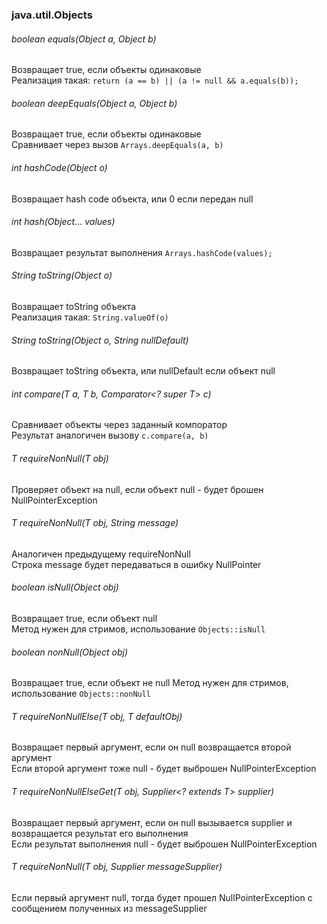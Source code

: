 ### java.util.Objects

###### boolean equals(Object a, Object b)

Возвращает true, если объекты одинаковые  
Реализация такая: `return (a == b) || (a != null && a.equals(b));`


###### boolean deepEquals(Object a, Object b)

Возвращает true, если объекты одинаковые  
Сравнивает через вызов `Arrays.deepEquals(a, b)`


###### int hashCode(Object o)

Возвращает hash code объекта, или 0 если передан null


###### int hash(Object... values)

Возвращает результат выполнения `Arrays.hashCode(values);`


###### String toString(Object o)

Возвращает toString объекта  
Реализация такая: `String.valueOf(o)`


###### String toString(Object o, String nullDefault)

Возвращает toString объекта, или nullDefault если объект null


###### <T> int compare(T a, T b, Comparator<? super T> c)

Сравнивает объекты через заданный компоратор  
Результат аналогичен вызову `c.compare(a, b)`


###### <T> T requireNonNull(T obj)

Проверяет объект на null, если объект null - будет брошен NullPointerException


###### <T> T requireNonNull(T obj, String message)

Аналогичен предыдущему requireNonNull  
Строка message будет передаваться в ошибку NullPointer


###### boolean isNull(Object obj)

Возвращает true, если объект null  
Метод нужен для стримов, использование `Objects::isNull`


###### boolean nonNull(Object obj)

Возвращает true, если объект не null
Метод нужен для стримов, использование `Objects::nonNull`


###### <T> T requireNonNullElse(T obj, T defaultObj)

Возвращает первый аргумент, если он null возвращается второй аргумент  
Если второй аргумент тоже null - будет выброшен NullPointerException


###### <T> T requireNonNullElseGet(T obj, Supplier<? extends T> supplier)

Возвращает первый аргумент, если он null вызывается supplier и возвращается результат его выполнения  
Если результат выполнения null - будет выброшен NullPointerException


###### <T> T requireNonNull(T obj, Supplier<String> messageSupplier)

Если первый аргумент null, тогда будет прошел NullPointerException с сообщением полученных из messageSupplier

